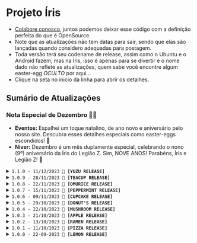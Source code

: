 # Projeto Íris
- [Colabore conosco](https://bit.ly/BOT-IRIS), juntos podemos deixar esse código com a definição perfeita do que é OpenSource.
- Note que as atualizações não tem datas para sair, sendo que elas são lançadas quando considero adequadas para postagem.
- Toda versão terá seu codename de release, assim como o Ubuntu e o Android fazem, mas na Íris, isso é apenas para se divertir e o nome dado não reflete as atualizações, quem sabe você encontre algum easter-egg *OCULTO* por aqui...
- Clique na seta no inicio da linha para abrir os detalhes.
<!-- No vazio do nada, em meio à névoa,
Uma chama primordial, ainda que extinta, persiste.
Em sua escuridão, o eco de uma voz ressoa:

"Não pertenço a este mundo, nem sou vossa criação.
Meu destino me fora forjado e selado."

Em sua essência, a chama é pura e inocente,
Mas a corrupção da escuridão a consumiu.
Agora, ela é apenas uma sombra de seu passado,
Uma lembrança de um tempo que jaz inexistênte.

Mesmo se antes havia um ser superior,
Este ser não se curvará e eu não obedecerei.
Que aqui pereçamos diante de antigos pecados obscuros
Que fogem de vossa luz abençoada.

Mas um dia, pequenas chamas dançarão ao redor de sua escuridão,
Embebecidas pela alma daqueles que enfrestastes no passado.
E então, vossa luz majestosa haverá de retornar.

A voz ecoou seu último suspiro.

"Inaceso, ainda pode ouvir as vozes daqueles que subjugaste?" -->

## Sumário de Atualizações

### Nota Especial de Dezembro 🎄🎉
- **Eventos:** Espalhei um toque natalino, de ano novo e aniversário pelo nosso site. Descubra esses detalhes especiais como easter-eggs escondidos! 🥳
- **Niver:** Dezembro é um mês duplamente especial, celebrando o nono (9º) aniversário da Íris do Legião Z. Sim, NOVE ANOS! Parabéns, Íris e Legião Z! 🎂

<details>
  <summary><code>1.1.0 - 11/12/2023 🍊 <strong>[YUZU RELEASE]</strong></code></summary>
<!-- Quando a vida te der uma Yuzu, chame a 'tia Mei' e faça um suco de Citrus! -->

### Mural
- Infelizmente, não tenho muitas novidades desta vez, devido a razões explicadas abaixo. Mesmo assim, me empenhei para criar alguns jogos na esperança de que apreciem. Não está perfeito, pois não pude dedicar tanto tempo à programar.

- Estou dando uma pausa temporária no desenvolvimento da Íris devido a problemas de saúde. Marquei exames para este mês, e o tempo restante foi aconselhado para descanso e cuidados físicos e mentais. Pretendo retornar o mais breve possível.

- Quanto à próxima atualização, ela *pode ou não* ser considerada parte da *Yuzu Release*, já que esta atualização ficou abaixo das expectativas devido às circunstâncias. Agradeço pela compreensão e apoio de todos.

- Não haverá mais uma equipe oficial, devido à falta de apoio da comunidade e da antiga equipe oficial. Assim que eu voltar, assumirei a produção sozinho e elaborarei o código da maneira que EU considerar necessária. Não pedirei mais por ajuda e não darei prioridade a pedidos ou sugestões.

- Para mais detalhes sobre tudo acima, [confira aqui](https://t.me/s/irisproject).

### Novidades
1. **Idiomas**
    - Novo idioma, agora a Íris também funcionará aos usuários que falam Árabe, totalizando 13 idiomas operantes!
2. **Jogos**
    - Novos jogos, em especial, os de cassino e mais simples, como `Spin`, `Roubar`, `Roleta Russa`, `Jokenpo` e `Flip a Coin`.
    - Existe um modo de cadeia, caso você não possa pagar a multa por roubar, se pego.
3. **Privado**
    - Inserido uma mensagem de alerta para certas execuções de comandos no PV.
4. **Sticker Customizado**
    - Agora é possivel renomear seus stickers para o que quiser usando o comando `rename` ou inserindo `-custom` no comando de Sticker.
5. **Leveling**
    - Agora os usuários começam com valores para poderem começar a jogar de imediato.
6. **Banner**
    - Imagem natalina para a página inicial feita pelo artista [Jojo](https://bento.me/jocosta).
7. **Eslint**
    - A configuração dele agora é feita por arquivos YML.

### Correções
1. **Body**
    - A body estava removendo letras devido a uma má formatação da RegExp que ela utiliza.
2. **YouTube**
    - Corrigido a mensagem de erro do YouTube em casos de não encontrar ou não poder baixar uma mídia.
3. **Profile**
    - Resolvido o problema de obter a foto de perfil correta.
4. **Formatação**
    - Corrigi todos os erros que pude encontrar relacionados a formatação e badcode.

### Removido
1. **Dialogos**
    - Alguns dialogos inúteis que não irei usar.
2. **Eslint JSON**
    - Efetuado a troca para a versão YML.

</details>

<details>
  <summary><code>1.0.9 - 28/11/2023 🍵 <strong>[TEACUP RELEASE]</strong></code></summary>
<!-- Enquanto todos lutam pela sobrevivência e comida, e para terem mais um dia sem virar o almoço de um titã, Levi se senta em casa e pensa mais uma vez em como seria bom abrir uma loja de chá em um mundo lindo, limpo e sem violência. -->

### Mural
- Versão feita as pressas por motivos de mudanças na equipe de desenvolvimento da Íris, ainda não é tudo que a versão anterior almejava ter e não houve muito tempo para checagem, mas deve funcionar adequadamente ainda assim.

### Novidades
1. **Toolbox**
    - Uma ferramenta linda, mas experimental, que permite automatizar tarefas como atualizações, instalação de programas e demais.
2. **Revisão**
    - Feito mais uma parte da revisão da versão anterior, ainda não completo no entanto.
3. **Comando**
    - Inserido um comando para mostrar todos os aliases de comandos (/allcmd).
4. **Ping**
    - Inserido nome da release no comando ping.
5. **Velocidade**
    - Aprimorado ainda mais a velocidade.
6. **Certificado**
    - Novo certificado para o site localhost da Íris, se ainda não estiver usando HTTPS, instale o arquivo 'RootCA.crt' no seu sistema.
7. **Template**
    - O template de como criar comandos foi atualizado.
8. **Funções**
    - Algumas funções foram refeitas como parte da revisão geral.
9. **Git Ignore**
    - Atualizei o gitignore para não upar ou deixar de upar arquivos importantes.

### Correções
1. **Sticker**
    - Corrigido erro que fazia o sticker não ser executado por falta de mídia.
2. **WhatsApp Web**
    - Corrigido erro que fazia stickers não renderizarem no WhatsApp Web.
3. **Construct**
    - Corrigido erro de não retornar a mensagem base no caso de falhas.
4. **NASA**
    - Inserido imagem padrão, caso a NASA não envie uma.
5. **YouTube**
    - Corrigido o download de Shorts no YouTube, note que alguns videos ainda não podem ser baixados por questões do YouTube.
    
### Removido
1. **Códigos**
    - Diversos comentarios e códigos sem uso.

</details>

<details>
  <summary><code>1.0.8 - 22/11/2023 🍛 <strong>[OMURICE RELEASE]</strong></code></summary>
<!-- Enquanto as gotas de chuva caem nos jardins de The Garden of Words, a omurice da Yukino recebe uma atualização secreta. Descubra o sabor poético que se desdobra a cada garfada. Será que você consegue decifrar os versos escondidos nas camadas de arroz, omelete e linhas de código? -->

### Mural
- Esta versão é parcial, ela não foi postada com tudo que deveria ter segundo meus cronogramas (que não existem), então apesar de ser considerada uma release completa, ela não é, pois seu contéudo era tão absurdamente grande, que resolvi deixar o resto dos sistemas para uma próxima release, e como sempre, bugs são esperados.

- Essa versão tem tanta, **TANTA COISA**, que não sei nem descrever adequadamente o quão imensa e númerosa ela é, diversas coisas podem ter sido esquecidas de ser inseridas nessa changelog, e se houver novos erros devido a alguma coisa que mexi, informe para que eu possa realizar a correção de forma urgente.

### Novidades
1. **Documentação**
    - Atualizei as documentações de guia, contribuição, segurança, código de condulta e tudo mais.
2. **Website**
    - Finalmente temos um website para a Íris, e ele não só contém eastereggs, como também diversos links úteis, incluindo até sistema de tradução automatica dos textos.
3. **Leveling**
    - Implementação parcial do leveling, com direito a levelup, card e ganhos em jogos.
4. **Database**
    - Atualizei algumas formas de uso da database para que os comandos estejam em ordem com a mesma.
5. **Comandos**
    - Programei comandos de busca de imagens, mais memes, criações de cards, banners e muito mais.
6. **Construct**
    - Agora temos uma propriedade que lista até as alias de comandos, não sendo mais somente as pastas.
7. **NSFW**
    - Inserido um sistema de permissão para mandar contéudo NSFW para os grupos nos comandos de imagem.
8. **Config**
    - Foi feito um reajuste das configurações no arquivo JSON.
9. **Leveling**
    - As configurações de leveling agora se encontram presentes no arquivo 'leveling.json'.
10. **Default**
    - Implementei uma função no sistema de fallback das functions, a metrics. Ela foi movida para lá.
11. **Terminal**
    - Inserido um sistema de segurança simples contra bruteforces.
12. **Páginas**
    - As páginas foram separadas em arquivos '.html', '.css' e '.js' para torná-las mais rápidas.
13. **Tutorial**
    - O tutorial foi atualizado para uma página de arquivo '.md', ficando mais simples de entender.
14. **Outros**
    - Essa release trouxe MUITAS coisas, é impossivel lembrar e descrever todas, peço que analise manualmente os arquivos editados.

### Correções
1. **Sticker**
    - Os stickers de gif, video e mídias as vezes se tornavam muito pesados.
2. **Profile**
    - Em erros, a Íris não estava enviando fotos padrões para comandos.
3. **Comentarios**
    - Revisei e atualizei alguns comentarios nos arquivos que cheguei a olhar, mais deles serão corrigidos na próxima.
4. **Reajuste**
    - Agora boa parte dos comandos tem uma config para printar o erro inteiro, no entanto, **ISSO É UMA IMPLEMENTAÇÃO PARCIAL** e mais sistemas serão inseridos nisso, por favor, não abra pull requests para corrigir isso, farei eu mesmo por estar revisando as funções, uma a uma.
5. **Outros**
    - Essa release trouxe MUITAS coisas, é impossivel lembrar e descrever todas, peço que analise manualmente os arquivos editados.

### Removido
1. **Arquivos**
    - Foi removido boa parte dos arquivos e códigos sem utilidade atual.
2. **Códigos**
    - Removido uma baita quantidade de códigos ínuteis que podiam ser simplificados, mais disso ocorrerá em breve.
5. **Outros**
    - Essa release trouxe MUITAS coisas, é impossivel lembrar e descrever todas, peço que analise manualmente os arquivos editados.

</details>

<details>
  <summary><code>1.0.7 - 15/11/2023 🥤 <strong>[PEPPERMINT RELEASE]</strong></code></summary>
<!-- Dr. Pepper! Isso só pode ser a escolha de Steins Gate! -->

### Mural
- Esta versão é experimental, e embora eu acredite que todos os 60+ novos comandos estejam funcionando conforme o esperado, eu ainda não tive a oportunidade de testar cada um individualmente. Caso você encontre algum erro ou tenha alguma dificuldade, por favor, informe-me nas [redes sociais](https://bit.ly/BOT-IRIS) para que eu possa realizar correções.

- Estou me sentindo um pouco sobrecarregado e cansado, pois adicionei tantas novidades que acabei esquecendo de manter a changelog atualizada. Estou meio perdido em meio a tantas funcionalidades. Dê uma explorada para descobrir todas as novidades, correções e remoções que não estão aqui.

### Novidades
1. **Jogos**
    - Finalmente temos jogos e são nada mais, nem menos, que TicTacToe e Xadrez!
2. **Avisos**
    - Inseri avisos de apenas pessoal autorizado em alguns comandos.
3. **Propriedades**
    - Inseri uma nova propriedade para consulta na Construct, o `groupCreator`.
4. **Manager**
    - Inseri comandos para gerenciamento de grupos, como `promote`, `demote`, `kick`, `add`, `softban` e outros, é aconselhavél evitar o uso dos dois últimos ditos.
5. **Dialogos**
    - Mais dialogos relacionados a novos comandos.
6. **Memes**
    - Inserido **55+** novos comandos de meme!
7. **Config**
    - Inserido uma configuração de dono para qualidade para o stickers outra para controle das funções de adicionar pessoas.
8. **Changelog**
    - Novo sistema para a changelog, está usando elementos de HTML para fazer colapse e reduzir a quantidade de textos presentes na tela.

### Correções
1. **Tutorial**
    - Corrigido algumas linhas que estavam sem uso no arquivo de tutorial.
2. **Memes/Cards**
    - O sistema de canvas não estava configurado para exibir os erros e a imagem para erros não era um Buffer.
3. **Cores**
    - Ajustei algumas cores dos cards para ficarem mais fluídas, todas baseadas em cores de empresas de videogame.
4. **Comandos**
    - O comando de memes foi atualizado, conforme dito acima, mas diversas propriedades inúteis foram removidas para tornar melhor e mais rápido.

### Removido
1. **DrawScale**
    - Removido a função drawScale por ser uma das que trabalhei antes do hiato, agora fui olhar e não entendi bem o ponto dela, portanto, apagada.

</details>

<details>
  <summary><code>1.0.6 - 09/11/2023 🧁 <strong>[CUPCAKE RELEASE]</strong></code></summary>
<!-- Se você veio apenas se deliciar com cupcakes, é melhor fugir, Natsuki está logo atrás de você! -->

### Novidades
1. **Everyone**
    - Adicionei o comando everyone para quem tiver permissão de usar.
2. **Edited Messages**
    - Adicionado suporte a mensagens editadas.
3. **Antispam**
    - Adicionado sistema de antispam de comandos e mídias.
4. **Logging**
    - Adicionado novo sistema de logging de mensagens e comandos.
5. **Meme Sticker**
    - Agora você pode converter memes diretamente em stickers.
6. **Funções**
    - Inseri novas funções para uso na Indexer.
7. **Configs**
    - Novas configurações disponiveis.
8. **Wait**
    - Inserido mensagens de espera em alguns comandos.
9. **Menu de ajuda**
    - Atualizei o menu de ajuda para conter as dicas de uso também.
10. **Build Name**
    - Adicionei o uso de nomes de release para tornar mais divertido as versões.
11. **Guia**
    - Inserido o guia na falta de programas para instalar.
12. **Outros**
    - Demorei demais na atualização e esqueci de tudo que fiz, há mais coisas, mas são pequenas e irrelevantes em comparação as acima.

### Correções
1. **Cases**
    - Algumas cases rodavam sem o prefix quando deveriam ser com ele apenas.
2. **Decrypt**
    - As mídias estavam sendo baixadas mesmo sem ser um comando, o que ocasiona em erros de acesso por spam.
3. **Type**
    - Algumas linhas que deveriam ter ? não estavam com ele, podendo causar erros na substituição de strings.
4. **Default photo**
    - Inseri a foto da Íris como imagem padrão dos erros de mídia.
5. **Database**
    - Ajustei alguns valores da database para uso melhor.
6. **Usos de comando**
    - Alguns comandos exibiam alias que não eram funcionais.
7. **Informação**
    - Ajustei algumas informações que estavam fora de ordem, como na ajuda e comentários.
8. **Outros**
    - Mesma coisa da "novidades 11".

</details>

<details>
  <summary><code>1.0.5 - 29/10/2023 🍩 <strong>[DONUT'S RELEASE]</strong></code></summary>
<!-- Homer Simpson aprovou esta atualização repleta de donuts! -->

### Mural
- Importante: Leia a descrição da commit 'Release 1.0.5' antes de prosseguir

### Novidades
1. **Memes**
	- Adicionado alguns comandos de memes usando nada menos que Canvas! Em breve muito, muitooo mais!
2. **Language**
	- Novo sistema seletor de idiomas, agora gringos podem usar outros idiomas isoladamente sem afetar o idioma geral da Íris.
3. **Personal Data**
	- Adicionado algumas databases de uso pessoal e premodelação para futuros usos dela.
4. **SQL Collector**
	- Mais informações disponiveis no nosso sistema de SQL, em breve terá uso.
5. **ViewOnce**
	- Implementado o sistema de visualização única no Construct, ainda não há comandos usando, mas ele pode ser identificado e usado agora.
6. **Contadores**
	- Implementei o sistema de leveling parcialmente, por hora só aumenta o contador de mensagens e o XP da pessoa.
7. **Mentions**
	- Atualizei os comandos para funcionarem com marcação na mensagem, marcando a mensagem e outros.
8. **Pushname**
	- Sistema de database para obter os nomes usados anteriormente, caso a pessoa retire o atual ou ele se encontre ilegivel pela Íris.
9. **Configs**
    - Adicionado novas configurações que possibilitam maior customização do collector nas mensagens.
10. **Welcome/Goodbye - Canvas**
    - Adicionado cartão de entrada e saída usando canvas com mensagens customizadas!
11. **Leveling - Canvas**
    - Implementação parcial do nosso sistema de leveling no card de canvas.
12. **Profiling**
    - Implementado sistema de obter a foto avançadamente, não dropa erros, ao contrario do sistema do Baileys.
13. **SQL Private**
    - Implementado uso de comandos SQL no PV, atualmente o foco é apenas criar a database e usar o language para customizar seu idioma.
14. **Help Menu**
    - Implementei o menu de ajuda onde faltava.

### Correções
1. **Sessão**
    - Havia uma falha desconhecida que fazia a sessão nunca funcionar novamente após ela.
2. **Stickers ViewOnce**
    - Os stickers em marcação ou mensagem de visualização única falhavam.
3. **Alias**
    - Apesar de não detectado oficial em nenhum sistema e nenhum report a mais, fiz uma correção extra que adiciona alias automaticamente, corrigindo a falha (?) presente na [PR #611](https://github.com/KillovSky/Iris/pull/611).
4. **Documentação**
    - Aprimorado a documentação do Termux afim de se rodar Canvas.
    - Se seu Linux tiver problemas para instalar, tente os comandos apt do Termux.

### Removido
1. **Arquivos Inutéis**
    - Removi ALGUNS arquivos inutéis sem uso atualmente, futuramente podem ser usados, claro.
2. **Sistema REM**
    - Removido o sistema REM do handler para strings, uma vez que só vamos trocar ou resetar as strings, não retirar parcialmente valores.

</details>

<details>
  <summary><code>1.0.4 - 22/10/2023 🍄 <strong>[MUSHROOM RELEASE]</strong></code></summary>
<!-- Bowser invadiu o Reino dos Cogumelos digitais, mas Mario está pronto para a batalha! -->

### Novidades
1. **Issue Template**
	- Agora os desenvolvedores terão todas as informações que precisam.
2. **Readme.md**
	- Apresentando aqui nossa nova interface do Projeto Íris!
3. **Instalação**
	- Adicionado tutoriais super completos de como fazer a instalação no Termux, Windows e Linux.
4. **NASA**
	- Implementado o comando de obter a APOD da NASA.
5. **Whitelist**
	- Implementado o sistema de whitelist para não banir mesmo na blacklist e demais.
6. **APIs**
	- Implementei o sistema de APIs de volta, embora por hora só usemos o da NASA.
	
### Correções
1. **Custom Prefix**
	- Ativar o prefix customizado antes de inserir um causava erros.
2. **Arquivos HTML e MD**
	- Corrigi algumas falhas nos arquivos MD e mudei a localização dos arquivos HTML.
3. **Dialogue Picker**
	- Dei um nome mais chamativo aos sistemas de dialogo, pra ajudar no Visual Code Studio.
4. **Prefix**
	- O prefix '^' estava duplicado na configuração.
5. **Fundings**
	- Corrigi os links presentes no arquivo de doações.
6. **Blacklist e AntiFake**
	- Agora o Blacklist e o AntiFake funcionam adequadamente.
7. **Linhas**
	- Corrigido a formatação incorreta presente em alguns arquivos, mudando de CRLF para LF.

### Removido
1. **Termux.txt**
	- Por que esse arquivo se temos um baita guia bem explicado agora?
    
</details>

<details>
  <summary><code>1.0.3 - 21/10/2023 🍏 <strong>[APPLE RELEASE]</strong></code></summary>
<!-- Ryuk está à solta e com uma fome insaciável por maçãs. Alguém o alimente antes que ele comece a escrever nomes em seu Death Note! -->

### Novidades
1. **Verificação de requisitos mínimos**
    - Não se preocupe com PCs ruins, isso é para saber se você instalou os programas, tendo eles, roda.
2. **Obtenção de array de comandos**
    - Nosso bom e incrivel menu em Bash agora vai retornar os comandos em formato array ou menu completo.
3. **Filtragem de mensagens e comandos da Íris**
    - Íris não executará mais as próprias mensagens, visto que isso é uma falha de segurança.
4. **Implementação parcial do leveling e banking**
    - Os dados dos dois já estão disponiveis para construção de sistemas de jogo na database SQL.
5. **Menu atualizado**
    - O sistema do menu agora exibe o prefix para tornar mais fácil de saber como usar.
6. **Guia de contribuição**
    - Adicionei um pequeno guia de como contribuir com o Projeto Íris, leia [aqui](https://github.com/KillovSky/Iris/blob/main/.github/CONTRIBUTING.md).

### Correções
1. **Formatação**
    - Alguns arquivos estavam com tabs em vez de espaço, o que é uma quebra do nosso linter (pode haver mais ainda).
2. **Porta HTTPS do Terminal-WEB**
    - Não importava o que inserisse, o terminal-web utilizava a mesma porta que http.
3. **Inserção de valores na database**
    - Alguns dados de formato array não se inseriam na database, ainda pode haver dados que darão erros, pois a database está em produção parcial e bugs são esperados.
    - Alguns comandos não se desativavam, além disso, comandos como mudar prefix foram corrigidos.
4. **TODOS os arquivos SQL desatualizados**
    - Alguns sistemas SQL estavam usando códigos da OpenWA, foram migrados para funcionar em baileys agora.
5. **Localização de pastas**
    - Alguns sistemas estavam indo no literal e tentando acessar pastas de comandos em modo case sensitive, dando erros.
6. **Symlinks**
    - Corrigi algumas chamadas que davam erros ao usar o Indexer com proposito de eventos de entrada e saida de users.
7. **Download de mídias no IOS**
    - Corrigido o problema de não conseguir abrir os documentos enviados no Play estando em um IPhone (IOS).
8. **Uso do comando Handlers**
    - O comando handlers pedia por ADM, dono, vip ou moderador para usar.
9. **Impressão dos erros**
    - A maioria dos sistemas não tinha permisssão de printar erros.
10. **Sistema de update**
    - O sistema de update estava redirecionado a um projeto paralelo que não existe mais.

### Removido
1. **Alguns prefixos**
    - Removi o prefix '?', '.' e '#' por serem usados bastante sem intuito com comandos.

</details>

<details>
  <summary><code>1.0.2 - 13/10/2023 🍜 <strong>[RAMEN RELEASE]</strong></code></summary>
<!-- O Naruto pode ser um pouco duro às vezes, talvez você não saiba, mas o Naruto também cresceu sem PCs.... -->

### Novidades
1. **Gitignore atualizado**
	- Atualizado o gitignore para refletir nas mudanças realizadas com a sessão.
2. **Novo Backup**
	- O sistema de backup antigo fazia copias de todos os arquivos que encontrasse seguindo a RegExp do bash, agora ela faz um backup somente das configurações e databases de comandos, não inserindo os arquivos JSON opcionais, como os da envInfo.
3. **Mudança de instalação**
	- Estavamos usando a GitHub do módulo Baileys em vez de usar o módulo NPM do mesmo, essa dica foi dada pelo @lucassaud na [Issue #608 -> Utilizar o Baileys da NPM em vez do repositório GitHub](https://github.com/KillovSky/Iris/issues/608).
4. **Dialogos de espera**
	- Foi adicionado mais dialogos nos casos de comandos de espera, como YouTube, cortesia de @hypegg em sua [PR #607 -> Added new messages on hold](https://github.com/KillovSky/Iris/pull/607).
5. **Atualizado a lista de dependencias**
	- Algumas dependencias como `python 3.7>` não estavam apontadas como necessarias.

### Correções

1. **Sistemas parciais revisados**
	- Welcome e Goodbye estão funcionando perfeitamente com suporte a mensagens customizadas, no entanto, os sistemas de moderador, promote, vips e demote podem não estar totalmente corretos ainda, evite-os.
2. **Status da conexão**
	- Por algum milagre, a sessão continuava online mesmo precisando de um reinicio, agora ela reinicia adequadamente conforme as mudanças, corrigindo também o erro de precisar reiniciar manualmente no primeiro escaneamento.
3. **Obtenção de alguns dados**
	- Alguns dados, mais especificadamente o log de inicio e o número da BOT, estavam sendo obtidos antes da inicialização completa, agora eles são obtidos antes de detectar a primeira mensagem.
4. **Sessão**
	- O salvamento da sessão era realizado usando `baileysBottle` que está, aparentemente, arquivado, então foi migrado para o uso das funções padrões do Baileys, o que aumenta consideravelmente a quantidade de arquivos, mas reduz a quantidade de módulos externos necessarios, corrigindo também erros de instalação relacionados a incompatibilidade do NodeJS e a versão antiga do Baileys.
5. **Dependencias inuteis**
	- Foi removido alguns modulos que não eram mais necessarios devido a já estarem inclusos em outros ou não serem mais usados.
6. **Database SQL**
	- Corrigido um erro que fazia as databases serem criados com valor de ID `false` em vez da ID de um chat.

### Bugs ainda não corrigidos

1. **Códigos sem utilização**
	- Existem diversos códigos ainda sem uma implementação, estarei focando em construir os mesmos.

</details>

<details>
  <summary><code>1.0.1 - 11/10/2023 🍕 <strong>[PIZZA RELEASE]</strong></code></summary>
<!-- Lelouch Vi Britannia Te Ordena: Não deixe a C² chegar até aqui! -->

### Novidades

1. **Menu de construção automática**
    - Implementado um novo menu de construção automática, feito em Bash Scripting, que permite aos usuários criar seus menus de forma mais rápida e fácil, categorizando os comandos por pasta.
2. **Sistema de ativações de funções parcial**
    - Implementado um sistema de ativações de funções parcial, que permite aos usuários ativar sistemas específicos, como o welcome, vips e outros, no entanto, não há uso ainda.
3. **Sistema de welcome, goodbye, antifake, vip, mod, whitelist, blacklist e outros parcialmente implementado**
    - Não é recomendado o uso, pois não foram feitos testes, podem ocorrer diversos erros, a recomendação é nem tentar ativa-los se não for um desenvolvedor.
4. **Tutorial atualizado**
    - O tutorial foi atualizado para explicar como usar o novo menu de construção automática.
5. **Gitignore atualizada**
    - A Gitignore foi atualizada para evitar upload acidental de arquivos importantes, como sessão, backups ou configurações.
6. **Security atualizado**
    - Leia [esse arquivo](https://github.com/KillovSky/Iris/blob/main/.github/SECURITY.md) se estiver em dúvida sobre a segurança do seus dados no Projeto Íris.

### Correções

1. **Play funcionando sem argumentos**
    - Corrigido um problema que fazia com que o comando `play` funcionasse mesmo sem especificar o nome da mídia.
2. **Sistema de criação de databases em SQLite3**
    - Corrigido um problema que fazia com que o sistema de criação de databases em SQLite3 gerasse arquivos incorretos ou não fosse chamado.
3. **Sistema de backups**
    - Corrigido um problema que fazia com que o sistema de backups criasse arquivos em desordem e sem limitação.
4. **Comandos do 'Default' que ainda usavam OpenWA ou estavam incorretos**
    - Corrigido alguns comandos da 'Default' que ainda usam `kill.reply`, `kill.sendText` ou outros tipos, além de má definição da marcação.
5. **Dezenas de linhas do sistema 'construct'**
    - Corrigido (parcialmente) o sistema coletor de dados para utilização local nos comandos, ele possuia falhas em relação a databases.

### Bugs ainda não corrigidos

1. **Baileys disparando as funções da Íris sem esperar o escaneamento do QR Code**
    - Um bug ainda não corrigido faz com que o baileys dispare as funções da Íris sem esperar o escaneamento do QR Code.
	- Esse bug não acontece em sessões já escaneadas, sendo só na primeira vez.
2. **Necessidade de reinicio manual após a primeira vez escaneando o QR Code**
    - Um bug ainda não corrigido faz com que seja necessário reiniciar o bot manualmente após a primeira vez escaneando o QR Code.
	- Quando você tiver escaneado a primeira vez, não haverá necessidade de escanear novamente, nunca mais ocorrendo esse bug.
3. **Sistemas parciais não testados**
    - Os sistemas de implementação parcial ainda não foram testados completamente, portanto, vão conter bugs.
4. **Raro: Problema na atualização da sessão**
	- Em casos de receber mensagens fora do padrão do WhatsApp, pode ocorrer um erro de atualização da sessão em database.
	- Um exemplo de mensagens assim são as de BOTs que aproveitam o código para gerar mensagens que não são oficialmente suportadas.
	- Esse erro não apresenta risco, uma vez que é relativo a inserção de atualização na database local.
	- Não testado, mas reiniciar/desligar após o erro pode causar uma desconexão em casos raros, mas note, estou especulando sobre isso.

</details>

<details>
  <summary><code>1.0.0 - 22-09-2023 🍋 <strong>[LEMON RELEASE]</strong></code></summary>
<!-- Michiru Matsushima passou por aqui com sua bebida super amarga de vitaminas de limão! -->

1. Initial Release.
    - Código novinho em folha!

</details>
